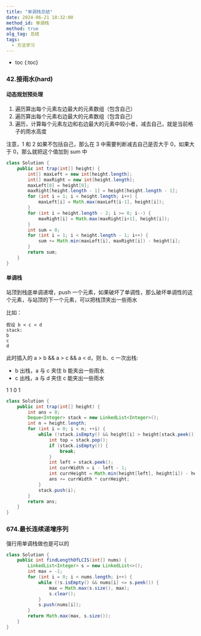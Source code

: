 ```yaml
---
title: "单调栈总结"
date: 2024-06-21 18:32:00
method_id: 单调栈
method: true
alg_tag: 总结
tags:
  - 方法学习
---
```


* toc
{:toc}



### 42.接雨水(hard)

#### 动态规划预处理 
1. 遍历算出每个元素左边最大的元素数组（包含自己）
2. 遍历算出每个元素右边最大的元素数组（包含自己）
3. 遍历，计算每个元素左边和右边最大的元素中较小者，减去自己，就是当前格子的雨水高度

注意，1 和 2 如果不包括自己，那么在 3 中需要判断减去自己是否大于 0，如果大于 0，那么就把这个值加到 sum 中

```java
class Solution {
    public int trap(int[] height) {
        int[] maxLeft = new int[height.length];
        int[] maxRight = new int[height.length];
        maxLeft[0] = height[0];
        maxRight[height.length - 1] = height[height.length - 1];
        for (int i = 1; i < height.length; i++) {
            maxLeft[i] = Math.max(maxLeft[i-1], height[i]);
        }
        for (int i = height.length - 2; i >= 0; i--) {
            maxRight[i] = Math.max(maxRight[i+1], height[i]);
        }
        int sum = 0;
        for (int i = 1; i < height.length - 1; i++) {
            sum += Math.min(maxLeft[i], maxRight[i]) - height[i];
        }
        return sum;
    }
}
```

#### 单调栈

站顶到栈底单调递增，push 一个元素，如果破坏了单调性，那么破坏单调性的这个元素，与站顶的下一个元素，可以把栈顶夹出一些雨水

比如：
```text
假设 b < c < d
stack:
b
c
d
```

此时插入的 a > b && a > c && a < d，则 b、c 一次出栈:

* b 出栈，a 与 c 夹住 b 能夹出一些雨水
* c 出栈，a 与 d 夹住 c 能夹出一些雨水

1 1 0 1

```java
class Solution {
    public int trap(int[] height) {
        int ans = 0;
        Deque<Integer> stack = new LinkedList<Integer>();
        int n = height.length;
        for (int i = 0; i < n; ++i) {
            while (!stack.isEmpty() && height[i] > height[stack.peek()]) {
                int top = stack.pop();
                if (stack.isEmpty()) {
                    break;
                }
                int left = stack.peek();
                int currWidth = i - left - 1;
                int currHeight = Math.min(height[left], height[i]) - height[top];
                ans += currWidth * currHeight;
            }
            stack.push(i);
        }
        return ans;
    }
}
```

### 674.最长连续递增序列

强行用单调栈做也是可以的

```java
class Solution {
    public int findLengthOfLCIS(int[] nums) {
        LinkedList<Integer> s = new LinkedList<>();
        int max = -1;
        for (int i = 0; i < nums.length; i++) {
            while (!s.isEmpty() && nums[i] <= s.peek()) {
                max = Math.max(s.size(), max);
                s.clear();
            }
            s.push(nums[i]);
        }
        return Math.max(max, s.size());
    }
}
```

